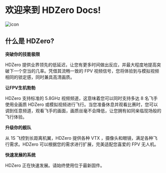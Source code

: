 # 欢迎来到 HDZero Docs!

![icon](/icon.png)

## 什么是 HDZero?

**突破你的技能极限**

HDZero 提供业界领先的低延迟，让您有更多时间做出反应，并最大程度地提高突破下一个空当的几率。凭借其流畅一致的 FPV 视频信号，您将体验到与模拟视频相同的锁定感，同时兼具高清画质。

**让FPV生机勃勃**

HDZero 支持标准的 5.8GHz 视频频道，这意味着您可以同时支持多达 8 名飞手使用全画质 HDZero 或模拟视频进行飞行。当您准备休息并观看比赛时，您可以调到任意频道，观看飞手的画面，画质丝毫不会降低，让您拥有如同亲临现场般的飞行体验。

**升级你的舰队**

从 1S 飞控到长距离机翼，HDZero 提供各种 VTX ，摄像头和眼镜，满足各种飞行需求。HDZero 可以根据您的需求进行扩展，完美适配您喜爱的 FPV 无人机。

**快速发展的系统**

HDZero 正在快速发展。请始终使用位于最新固件。